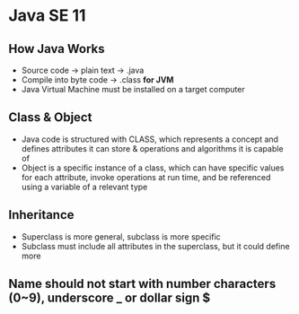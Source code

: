 # Java SE 11
## How Java Works
* Source code -> plain text -> .java
* Compile into byte code -> .class **for JVM**
* Java Virtual Machine must be installed on a target computer
## Class & Object
* Java code is structured with CLASS, which represents a concept and defines attributes it can store & operations and algorithms it is capable of
* Object is a specific instance of a class, which can have specific values for each attribute, invoke operations at run time, and be referenced using a variable of a relevant type
## Inheritance
* Superclass is more general, subclass is more specific
* Subclass must include all attributes in the superclass, but it could define more
## Name should not start with number characters (0~9), underscore \_ or dollar sign $
##

